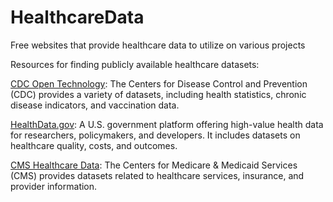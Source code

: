 # HealthcareData
Free websites that provide healthcare data to utilize on various projects

Resources for finding publicly available healthcare datasets:

[CDC Open Technology](https://open.cdc.gov/data.html): The Centers for Disease Control and Prevention (CDC) provides a variety of datasets, including health statistics, chronic disease indicators, and vaccination data. 

[HealthData.gov](https://healthdata.gov/): A U.S. government platform offering high-value health data for researchers, policymakers, and developers. It includes datasets on healthcare quality, costs, and outcomes.

[CMS Healthcare Data](https://data.healthcare.gov/datasets): The Centers for Medicare & Medicaid Services (CMS) provides datasets related to healthcare services, insurance, and provider information.
